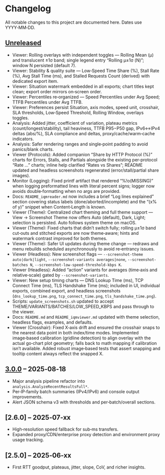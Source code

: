 # Changelog

All notable changes to this project are documented here. Dates use YYYY‑MM‑DD.

## [Unreleased]
- Viewer: Rolling overlays with independent toggles — Rolling Mean (μ) and translucent ±1σ band; single legend entry “Rolling μ±1σ (N)”; window N persisted (default 7).
- Viewer: Stability & quality suite — Low‑Speed Time Share (%), Stall Rate (%), Avg Stall Time (ms), and Stalled Requests Count (derived) with dedicated export item.
- Viewer: Situation watermark embedded in all exports; chart titles kept clean; export order mirrors on‑screen order.
- Viewer: Percentiles re‑organized — Speed Percentiles under Avg Speed; TTFB Percentiles under Avg TTFB.
- Viewer: Preferences persist Situation, axis modes, speed unit, crosshair, SLA thresholds, Low‑Speed Threshold, Rolling Window, overlays toggles.
- Analysis: Added jitter, coefficient of variation, plateau metrics (count/longest/stability), tail heaviness, TTFB P95−P50 gap, IPv6↔IPv4 deltas (abs/%), SLA compliance and deltas, proxy/cache/warm‑cache indicators.
- Analysis: Safer rendering ranges and single‑point padding to avoid panics/blank charts.
 - Viewer (Protocols): Added companion “Share by HTTP Protocol (%)” charts for Errors, Stalls, and Partials alongside the existing per‑protocol “Rate …” charts; inline help clarified “Rates vs Shares”; README updated and headless screenshots regenerated (error/stall/partial share images).
 - Monitor (Logging): Fixed printf artifact that rendered “%!o(MISSING)” when logging preformatted lines with literal percent signs; logger now avoids double‑formatting when no args are provided.
 - Docs: `README_iqmreader.md` now includes a brief “Log lines explained” section covering status labels (done/aborted/incomplete) and the “(x% of y)” snippet when Content‑Length is known.
 - Viewer (Theme): Centralized chart theming and full theme support — View → Screenshot Theme now offers Auto (default), Dark, Light; selection is persisted. Auto follows system theme on macOS.
 - Viewer (Theme): Fixed charts that didn’t switch fully; rolling μ±1σ band cut‑outs and stitched exports are now theme‑aware; hints and watermark contrast improved for both themes.
 - Viewer (Theme): Safer UI updates during theme change — redraws and menu rebuilds scheduled asynchronously to avoid re‑entrancy issues.
 - Viewer (Headless): New screenshot flags — `--screenshot-theme auto|dark|light`, `--screenshot-variants averages|none`, `--screenshot-batches N`, `--screenshot-low-speed-threshold-kbps K`.
 - Viewer (Headless): Added “action” variants for averages (time‑axis and relative‑scale) gated by `--screenshot-variants`.
 - Viewer: New setup timing charts — DNS Lookup Time (ms), TCP Connect Time (ms), TLS Handshake Time (ms); included in UI, individual exports, combined export, and headless screenshots (`dns_lookup_time.png`, `tcp_connect_time.png`, `tls_handshake_time.png`).
 - Scripts: `update_screenshots.sh` updated to accept THEME/VARIANTS/BATCHES/LOW_SPEED_KBPS and pass through to the viewer.
 - Docs: `README.md` and `README_iqmviewer.md` updated with theme selection, headless flags, examples, and defaults.
 - Viewer (Crosshair): Fixed X‑axis drift and ensured the crosshair snaps to the nearest data point in both index/time modes. Implemented image‑based calibration (gridline detection) to align overlay with the actual go‑chart plot geometry; falls back to math mapping if calibration isn’t available. Added robust image‑based tests that assert snapping and tooltip content always reflect the snapped X.

## [3.0.0] – 2025‑08‑18
- Major analysis pipeline refactor into `analysis.AnalyzeRecentResultsFull*`.
- Per‑IP‑family batch summaries (IPv4/IPv6) and console output improvements.
- Alert JSON schema v3 with thresholds and per‑batch/overall sections.

## [2.6.0] – 2025‑07‑xx
- High‑resolution speed fallback for sub‑ms transfers.
- Expanded proxy/CDN/enterprise proxy detection and environment proxy usage tracking.

## [2.5.0] – 2025‑06‑xx
- First RTT goodput, plateaus, jitter, slope, CoV, and richer insights.

[Unreleased]: https://github.com/iafilius/InternetQualityMonitor/compare/main...HEAD
[3.0.0]: https://github.com/iafilius/InternetQualityMonitor/releases/tag/v3.0.0
